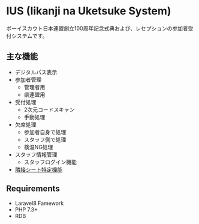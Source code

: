 # IUS (Iikanji na Uketsuke System)

ボーイスカウト日本連盟創立100周年記念式典および、レセプションの参加者受付システムです。

## 主な機能
- デジタルパス表示
- 参加者管理
  - 管理者用
  - 県連盟用
- 受付処理
  - 2次元コードスキャン
  - 手動処理
- 欠席処理
  - 参加者自身で処理
  - スタッフ側で処理
  - 検温NG処理
- スタッフ情報管理
  - スタッフログイン機能
- [隣接シート特定機能](https://colab.research.google.com/drive/1sQGFqa_sSCydO8O_p3htjDGU53wUJ8K6?usp=sharing)

## Requirements
- Laravel8 Famework
- PHP 7.3+
- RDB
